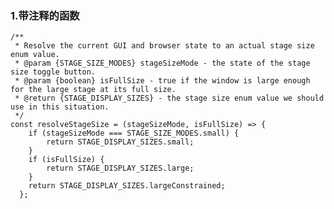 ### 1.带注释的函数
    /**
     * Resolve the current GUI and browser state to an actual stage size enum value.
     * @param {STAGE_SIZE_MODES} stageSizeMode - the state of the stage size toggle button.
     * @param {boolean} isFullSize - true if the window is large enough for the large stage at its full size.
     * @return {STAGE_DISPLAY_SIZES} - the stage size enum value we should use in this situation.
     */
    const resolveStageSize = (stageSizeMode, isFullSize) => {
        if (stageSizeMode === STAGE_SIZE_MODES.small) {
            return STAGE_DISPLAY_SIZES.small;
        }
        if (isFullSize) {
            return STAGE_DISPLAY_SIZES.large;
        }
        return STAGE_DISPLAY_SIZES.largeConstrained;
      };
